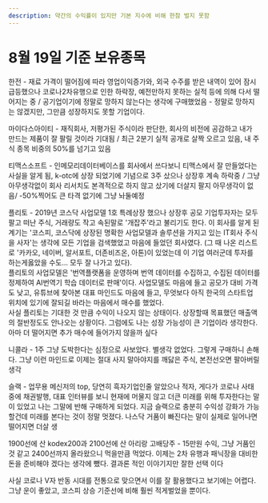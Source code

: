 ```yaml
---
description: 약간의 수익률이 있지만 기본 지수에 비해 한참 벌지 못함
---
```


# 8월 19일 기준 보유종목

한전 - 재료 가격이 떨어짐에 따라 영업이익증가와,  외국 수주를 받은 내역이 있어 잠시 급등했으나 코로나2차유행으로 인한 하락장, 예전만하지 못하는 실적 등에 의해 다서 떨어지는 중 / 공기업이기에 정말로 망하지 않는다는 생각에 구매했었음 - 정말로 망하지는 않겠지만, 그만큼 성장하지도 못할 기업이다.

마이다스아이티 - 재직회사, 저평가된 주식이라 판단한, 회사의 비전에 공감하고 내가 만드는 제품이 잘 팔릴 것이라 기대됨 / 최근 2분기 실적 공개로 살짝 오르고 있음, 내 주식 종목 비중의 50%를 넘기고 있음

티맥스소프트 - 인메모리데이터베이스를 회사에서 쓰다보니 티맥스에서 잘 만들었다는 사실을 알게 됨, k-otc에 상장 되었기에 기념으로 3주 샀으나 상장후 계속 하락중 / 그냥 아무생각없이 회사 리서치도 본격적으로 하지 않고 샀기에 더살지 팔지 아무생각이 없음/ -50%찍어도 큰 타격 없기에 그냥 놔둘예정

플리토 - 2019년 코스닥 사업모델 1호 특례상장 했으나 상장후 공모 기업투자자는 모두 팔고 떠난 주식, 거래량도 작고 속된말로 '개잡주'라고 불리기도 한다. 이 회사를 알게 된 계기는 '코스피, 코스닥에 상장된 명확한 사업모델과 솔루션을 가지고 있는 IT회사 주식을 사자'는 생각에 모든 기업을 검색했었고 마음에 들었던 회사였다. \(그 때 나온 리스트로 '카카오, 네이버, 알서포트, 더존비즈온, 아톤\)이 있었는데 이 기업 여러군데 투자를 하는게옳았을 수도... 모두 잘 나가고 있다\).   
플리토의 사업모델은 '번역플랫폼을 운영하며 번역 데이터를 수집하고, 수집된 데이터를 정제하여 AI번역기 학습 데이터로 판매'이다. 사업모델도 마음에 들고 공모가 대비 가격도 낮고, 유튜브에 찾아본 대표 마인드도 마음에 들고, 무엇보다 아직 한국의 스타트업 위치에 있기에 잘되길 바라는 마음에서 매수를 했었다.   
사실 플리토는 기대한 것 만큼 수익이 나오지 않는 상태이다. 상장할때 목표했던 매출액의 절반정도도 안나오는 상황이다. 그럼에도 나는 성장 가능성이 큰 기업이라 생각한다. 아마 더 떨어지면 추가 매수에 들어가지 않을까 싶다

니콜라 - 1주 그냥 도박한다는 심정으로 사보았다. 별생각 없었다. 그렇게 구매하니 손해다. 그냥 이런 마인드로 이제는 절대 사지 말아야지를 깨닳은 주식, 본전선오면 팔아버릴 생각

슬랙 - 업무용 메신저의 top, 당연히 흑자기업인줄 알았으나 적자, 게다가 코로나 사태중에 채권발행, 대표 인터뷰를 보니 현재에 머물지 않고 더큰 미래를 위해 투자한다는 말이 있었고 나는 그말에 반해 구매하게 되었다. 지금 슬랙으로 충분히 수익성 강화가 가능 할건데 미래를 본다는 것이 정말 멋졌다. 나스닥 거품이 빠진다는 말이 실제로 일어나면 떨어지면 더살 생

1900선에 산 kodex200과 2100선에 산 아리랑 고배당주 - 15만원 수익, 그냥 거품인것 같고 2400선까지 올라왔으니 먹을만큼 먹었다. 이제는 2차 유행과 패닉장을 대비한 돈을 준비해야 겠다는 생각에 뺐다. 결과론 적인 이야기지만 잘한 선택 이다

사실 코로나 V자 반동 시대를 전통으로 맞으면서 이를 잘 활용했다고 보기에는 어렵다. 그냥 운이 좋았고, 코스피 상승 기준선에 비해 훨씬 적게벌었을 뿐이다.

